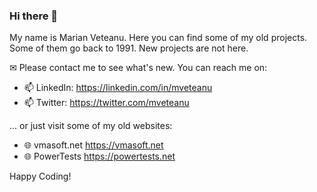 ### Hi there 👋

My name is Marian Veteanu. Here you can find some of my old projects. Some of them go back to 1991.  New projects are not here. 

✉ Please contact me to see what's new. You can reach me on:

- 📫 LinkedIn: https://linkedin.com/in/mveteanu
- 📫 Twitter: https://twitter.com/mveteanu

... or just visit some of my old websites:

- 🌐 vmasoft.net https://vmasoft.net
- 🌐 PowerTests https://powertests.net

Happy Coding!
